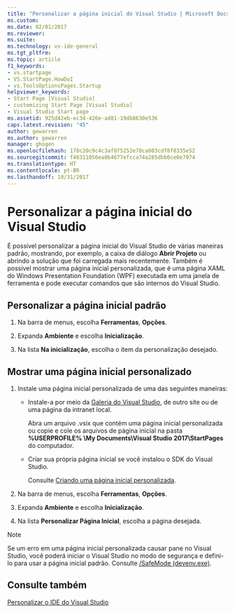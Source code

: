 ```yaml
---
title: "Personalizar a página inicial do Visual Studio | Microsoft Docs"
ms.custom: 
ms.date: 02/01/2017
ms.reviewer: 
ms.suite: 
ms.technology: vs-ide-general
ms.tgt_pltfrm: 
ms.topic: article
f1_keywords:
- vs.startpage
- VS.StartPage.HowDoI
- vs.ToolsOptionsPages.Startup
helpviewer_keywords:
- Start Page [Visual Studio]
- customizing Start Page [Visual Studio]
- Visual Studio Start page
ms.assetid: 925d42eb-ec34-426e-ad81-19db8630e536
caps.latest.revision: "45"
author: gewarren
ms.author: gewarren
manager: ghogen
ms.openlocfilehash: 178c20c9c4c3af8f5252e70ca603cdf8f8335e52
ms.sourcegitcommit: f40311056ea0b4677efcca74a285dbb0ce0e7974
ms.translationtype: HT
ms.contentlocale: pt-BR
ms.lasthandoff: 10/31/2017
---
```

# <a name="customize-the-start-page-for-visual-studio"></a>Personalizar a página inicial do Visual Studio
É possível personalizar a página inicial do Visual Studio de várias maneiras padrão, mostrando, por exemplo, a caixa de diálogo **Abrir Projeto** ou abrindo a solução que foi carregada mais recentemente. Também é possível mostrar uma página inicial personalizada, que é uma página XAML do Windows Presentation Foundation (WPF) executada em uma janela de ferramenta e pode executar comandos que são internos do Visual Studio.  

## <a name="customize-the-default-start-page"></a>Personalizar a página inicial padrão  

1.  Na barra de menus, escolha **Ferramentas**, **Opções**.  

2.  Expanda **Ambiente** e escolha **Inicialização**.  

3.  Na lista **Na inicialização**, escolha o item da personalização desejado.  

## <a name="show-a-custom-start-page"></a>Mostrar uma página inicial personalizado  

1.  Instale uma página inicial personalizada de uma das seguintes maneiras:  

    -   Instale-a por meio da [Galeria do Visual Studio](http://visualstudiogallery.msdn.microsoft.com/site/search?f%5B0%5D.Type=SearchText&f%5B0%5D.Value=start%20page), de outro site ou de uma página da intranet local.  

        Abra um arquivo .vsix que contém uma página inicial personalizada ou copie e cole os arquivos de página inicial na pasta **%USERPROFILE% \My Documents\Visual Studio 2017\StartPages** do computador.  

    -   Criar sua própria página inicial se você instalou o SDK do Visual Studio.  

         Consulte [Criando uma página inicial personalizada](../extensibility/creating-a-custom-start-page.md).  

2.  Na barra de menus, escolha **Ferramentas**, **Opções**.  

3.  Expanda **Ambiente** e escolha **Inicialização**.  

4.  Na lista **Personalizar Página Inicial**, escolha a página desejada.  

> [!NOTE]
>  Se um erro em uma página inicial personalizada causar pane no Visual Studio, você poderá iniciar o Visual Studio no modo de segurança e defini-lo para usar a página inicial padrão. Consulte [/SafeMode (devenv.exe)](../ide/reference/safemode-devenv-exe.md).  

## <a name="see-also"></a>Consulte também  
 [Personalizar o IDE do Visual Studio](../ide/personalizing-the-visual-studio-ide.md)   

